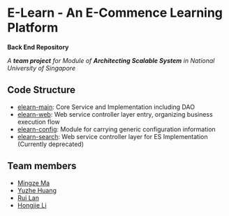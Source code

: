 # E-Learn - An E-Commence Learning Platform

**Back End Repository**

*A **team project** for Module of **Architecting Scalable System** in National University of Singapore*

## Code Structure

- [elearn-main](elearn-main): Core Service and Implementation including DAO
- [elearn-web](elearn-web): Web service controller layer entry, organizing business execution flow
- [elearn-config](elearn-config): Module for carrying generic configuration information
- [elearn-search](elearn-search): Web service controller layer for ES Implementation (Currently deprecated)

## Team members

- [Mingze Ma](https://github.com/Malcolm-Ma)
- [Yuzhe Huang](Trekker-one)
- [Rui Lan](mororolan)
- [Hongjie Li](SherryLiHj)

